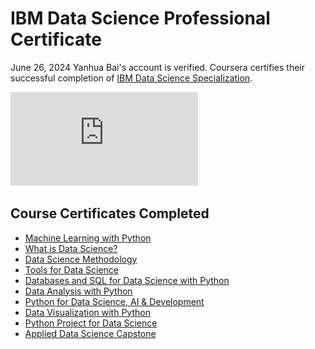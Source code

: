 # IBM Data Science Professional Certificate
June 26, 2024
Yanhua Bai's account is verified. Coursera certifies their successful completion of [IBM Data Science Specialization](Certificate/01_IBM_Data_Science.pdf).

![IBM Data Science Professional Certificate image](https://github.com/YanhuaB/IBM-certificate/blob/main/Certificate/01_IBM_Data_Science.pdf)
## Course Certificates Completed
* [Machine Learning with Python](Certificate/02_Machine_Learning_with_Python.pdf)
* [What is Data Science?](Certificate/03_What_is_Data_Science.pdf)
* [Data Science Methodology](Certificate/04_Data_Science_Methodology.pdf)
* [Tools for Data Science](Certificate/05_Tools_for_Data_Science.pdf)
* [Databases and SQL for Data Science with Python](Certificate/06_Databases_and_SQL_for_Data_Science_with_Python.pdf)
* [Data Analysis with Python](Certificate/07_Data_Analysis_with_Python.pdf)
* [Python for Data Science, AI & Development](Certificate/08_Python_for_Data_Science,AI&Development.pdf)
* [Data Visualization with Python](Certificate/09_Data_Visualization_with_Python.pdf)
* [Python Project for Data Science](10_Python_Project_for_Data_Science.pdf)
* [Applied Data Science Capstone](11_Applied_Data_Science_Capstone.pdf)
